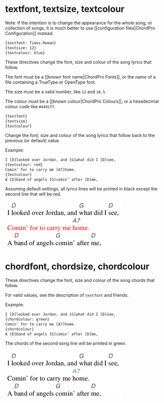 # textfont, textsize, textcolour

Note: If the intention is to change the appearance for the whole song, or collection of songs, it is much better to use [[configuration files|ChordPro Configuration]] instead.

    {textfont: Times-Roman}
    {textsize: 12}
    {textcolour: blue}

These directives change the font, size and colour of the song lyrics that follow.

The font must be a [[known font name|ChordPro Fonts]], or the name of a file containing a TrueType or OpenType font.

The size must be a valid number, like `12` and `10.5`.

The colour must be a [[known colour|ChordPro Colours]], or a hexadecimal colour code like `#4491ff`.

    {textfont}
    {textsize}
    {textcolour}

Change the font, size and colour of the song lyrics that follow back to the previous (or default) value.

Example:

    I [D]looked over Jordan, and [G]what did I [D]see,
    {textcolour: red}
    Comin’ for to carry me [A7]home.
    {textcolour}
    A [D]band of angels [G]comin’ after [D]me,

Assuming default settings, all lyrics lines will be printed in black except the second line that will be red.

![](images/ex_textcolour.png)

# chordfont, chordsize, chordcolour

These directives change the font, size and colour of the song chords that follow.

For valid values, see the description of `textfont` and friends.

Example:

    I [D]looked over Jordan, and [G]what did I [D]see,
    {chordcolour: green}
    Comin’ for to carry me [A7]home.
    {chordcolour}
    A [D]band of angels [G]comin’ after [D]me,

The chords of the second song line will be printed in green.

![](images/ex_chordcolour.png)



